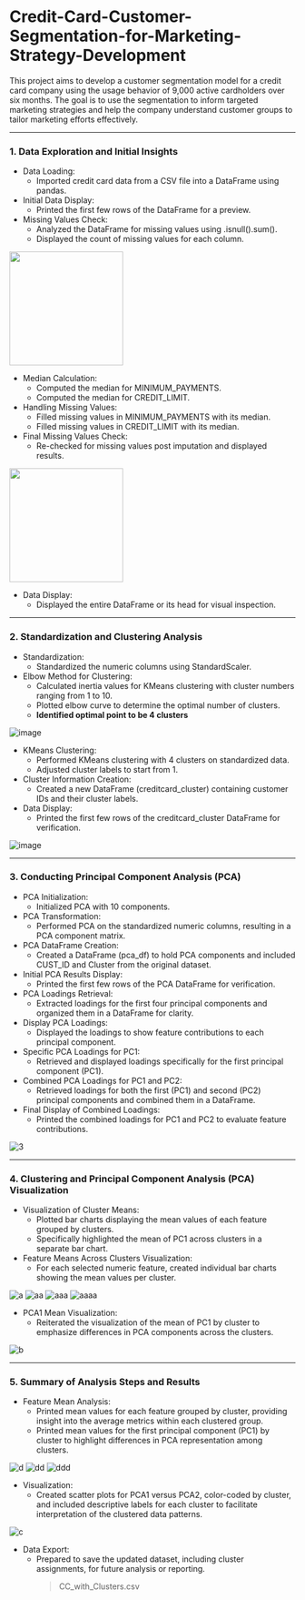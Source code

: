 # Credit-Card-Customer-Segmentation-for-Marketing-Strategy-Development
This project aims to develop a customer segmentation model for a credit card company using the usage behavior of 9,000 active cardholders over six months. The goal is to use the segmentation to inform targeted marketing strategies and help the company understand customer groups to tailor marketing efforts effectively.

---

### 1. Data Exploration and Initial Insights

- Data Loading:
  - Imported credit card data from a CSV file into a DataFrame using pandas.
- Initial Data Display:
  - Printed the first few rows of the DataFrame for a preview.
- Missing Values Check:
  - Analyzed the DataFrame for missing values using .isnull().sum().
  - Displayed the count of missing values for each column.

<img src="https://github.com/user-attachments/assets/a8676adb-12b8-4bd5-807b-df58cb88ff4a" width="200">

- Median Calculation:
  - Computed the median for MINIMUM_PAYMENTS.
  - Computed the median for CREDIT_LIMIT.
- Handling Missing Values:
  - Filled missing values in MINIMUM_PAYMENTS with its median.
  - Filled missing values in CREDIT_LIMIT with its median.
- Final Missing Values Check:
  - Re-checked for missing values post imputation and displayed results.

<img src="https://github.com/user-attachments/assets/2dda0a02-14db-427a-ba7e-24d3f69799e1" width="200">

- Data Display:
  - Displayed the entire DataFrame or its head for visual inspection.

---

### 2. Standardization and Clustering Analysis

- Standardization:
  - Standardized the numeric columns using StandardScaler.
- Elbow Method for Clustering:
  - Calculated inertia values for KMeans clustering with cluster numbers ranging from 1 to 10.
  - Plotted elbow curve to determine the optimal number of clusters.
  - **Identified optimal point to be 4 clusters**

![image](https://github.com/user-attachments/assets/106bfc25-10d3-4b4c-b996-ba73d5e0b8a8)

- KMeans Clustering:
  - Performed KMeans clustering with 4 clusters on standardized data.
  - Adjusted cluster labels to start from 1.
- Cluster Information Creation:
  - Created a new DataFrame (creditcard_cluster) containing customer IDs and their cluster labels.
- Data Display:
  - Printed the first few rows of the creditcard_cluster DataFrame for verification.

![image](https://github.com/user-attachments/assets/a6510770-3236-4a9f-8913-7ea0232db41a)

--- 

### 3. Conducting Principal Component Analysis (PCA)
- PCA Initialization:
  - Initialized PCA with 10 components.
- PCA Transformation:
  - Performed PCA on the standardized numeric columns, resulting in a PCA component matrix.
- PCA DataFrame Creation:
  - Created a DataFrame (pca_df) to hold PCA components and included CUST_ID and Cluster from the original dataset.
- Initial PCA Results Display:
  - Printed the first few rows of the PCA DataFrame for verification.
- PCA Loadings Retrieval:
  - Extracted loadings for the first four principal components and organized them in a DataFrame for clarity.
- Display PCA Loadings:
  - Displayed the loadings to show feature contributions to each principal component.
- Specific PCA Loadings for PC1:
  - Retrieved and displayed loadings specifically for the first principal component (PC1).
- Combined PCA Loadings for PC1 and PC2:
  - Retrieved loadings for both the first (PC1) and second (PC2) principal components and combined them in a DataFrame.
- Final Display of Combined Loadings:
  - Printed the combined loadings for PC1 and PC2 to evaluate feature contributions.

![3](https://github.com/user-attachments/assets/acc37e44-f60b-4c19-a16e-4d4b6ec7e27d)

--- 

### 4. Clustering and Principal Component Analysis (PCA) Visualization
- Visualization of Cluster Means:
  - Plotted bar charts displaying the mean values of each feature grouped by clusters.
  - Specifically highlighted the mean of PC1 across clusters in a separate bar chart.
- Feature Means Across Clusters Visualization:
  - For each selected numeric feature, created individual bar charts showing the mean values per cluster.

![a](https://github.com/user-attachments/assets/c8dc8494-eee4-4cea-8790-7b4b4a8c74ec)
![aa](https://github.com/user-attachments/assets/31491276-c8f1-4f73-98c0-65dd4f335366)
![aaa](https://github.com/user-attachments/assets/7145a1e9-2cf7-483c-b2c9-7283ebb02c4b)
![aaaa](https://github.com/user-attachments/assets/31a8e58c-ab22-457e-934e-e3eb03dfb3ba)

- PCA1 Mean Visualization:
  - Reiterated the visualization of the mean of PC1 by cluster to emphasize differences in PCA components across the clusters.

![b](https://github.com/user-attachments/assets/d90a6e90-3fbb-4f3f-9e54-3cfc961d101e)

---

### 5. Summary of Analysis Steps and Results

- Feature Mean Analysis:
  - Printed mean values for each feature grouped by cluster, providing insight into the average metrics within each clustered group.
  - Printed mean values for the first principal component (PC1) by cluster to highlight differences in PCA representation among clusters.

![d](https://github.com/user-attachments/assets/c5465c37-9810-428b-874c-7f2ac758d1ad)
![dd](https://github.com/user-attachments/assets/3043558d-a094-4082-ab3f-505ecbcd10ac)
![ddd](https://github.com/user-attachments/assets/2a230af8-068d-454d-a64c-9f4cf90e88da)


- Visualization:
  - Created scatter plots for PCA1 versus PCA2, color-coded by cluster, and included descriptive labels for each cluster to facilitate interpretation of the clustered data patterns.

![c](https://github.com/user-attachments/assets/160fcbc4-cde4-461a-a0b8-c88e7759242b)


- Data Export:
  - Prepared to save the updated dataset, including cluster assignments, for future analysis or reporting.
    > CC_with_Clusters.csv 
